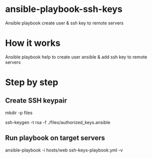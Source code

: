 # ansible-playbook-ssh-keys
Ansible playbook create user &amp; ssh key to remote servers

# How it works
Ansible playbook help to create user ansible & add ssh key to remote servers

# Step by step

## Create SSH keypair
mkdir -p files

ssh-keygen -t rsa -f ./files/authorized_keys.ansible

## Run playbook on target servers
ansible-playbook -i hosts/web ssh-keys-playbook.yml -v
